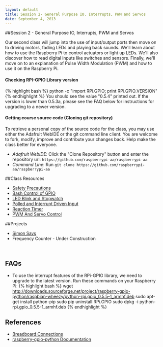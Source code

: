 ```yaml
---
layout: default
title: Session 2- General Purpose IO, Interrupts, PWM and Servos
date: September 4, 2013
---
```


##Session 2 - General Purpose IO, Interrupts, PWM and Servos

Our second class will jump into the use of input/output ports then move on to driving motors, fading LEDs and playing back sounds. We'll learn about how to use the Raspberry Pi to control actuators or light up LEDs. We'll also discover how to read digital inputs like switches and sensors. Finally, we'll move on to an explanation of Pulse Width Modulation (PWM) and how to use it on the Raspberry Pi. 

#### Checking RPI-GPIO Library version
{% highlight bash %}
python -c "import RPi.GPIO; print RPi.GPIO.VERSION"
{% endhighlight %}
You should see the value "0.5.4" printed out. If the version is lower than 0.5.3a, please see the FAQ below for instructions for upgrading to a newer version.

#### Getting course source code (Cloning git repository)
To retrieve a personal copy of the source code for the class, you may use either the Adafruit WebIDE or the git command line client. You are welcome to fork, modify, improve and contribute your changes back. Help make the class better for everyone. <br/>
* _Adafruit WebIDE_: Click the "Clone Repository" button and enter the repository url: `https://github.com/raspberrypi-aa/raspberrypi-aa`
* _Command Line_: Run `git clone https://github.com/raspberrypi-aa/raspberrypi-aa`


##Class Resources
* [Safety Precautions](/session2/safety.html)
* [Bash Control of GPIO](/session2/bash.html)
* [LED Blink and Stopwatch](/session2/project1-beginner.html)
* [Polled and Interrupt Driven Input](/session2/input.html)
* [Reaction Timer](/session2/project2-beginner.html)
* [PWM And Servo Control](/session2/pwm-servo.html)

##Projects
* [Simon Says](session2/project1-intermediate.html)
* Frequency Counter - Under Construction

<br/>

## FAQs
*  To use the interrupt features of the RPi-GPIO library, we need to upgrade to the latest version. Run these commands on your Raspberry Pi:
{% highlight bash %}
  wget http://downloads.sourceforge.net/project/raspberry-gpio-python/raspbian-wheezy/python-rpi.gpio_0.5.5-1_armhf.deb
  sudo apt-get install python-pip
  sudo pip uninstall RPi.GPIO
  sudo dpkg -i python-rpi.gpio_0.5.5-1_armhf.deb
{% endhighlight %}


## References
* [Breadboard Connections](https://dl.dropboxusercontent.com/u/1733921/Raspberry%20Pi/Breadboard%20Connections.jpg)
* [raspberry-gpio-python Documentation](http://sourceforge.net/p/raspberry-gpio-python/wiki/Home/)

